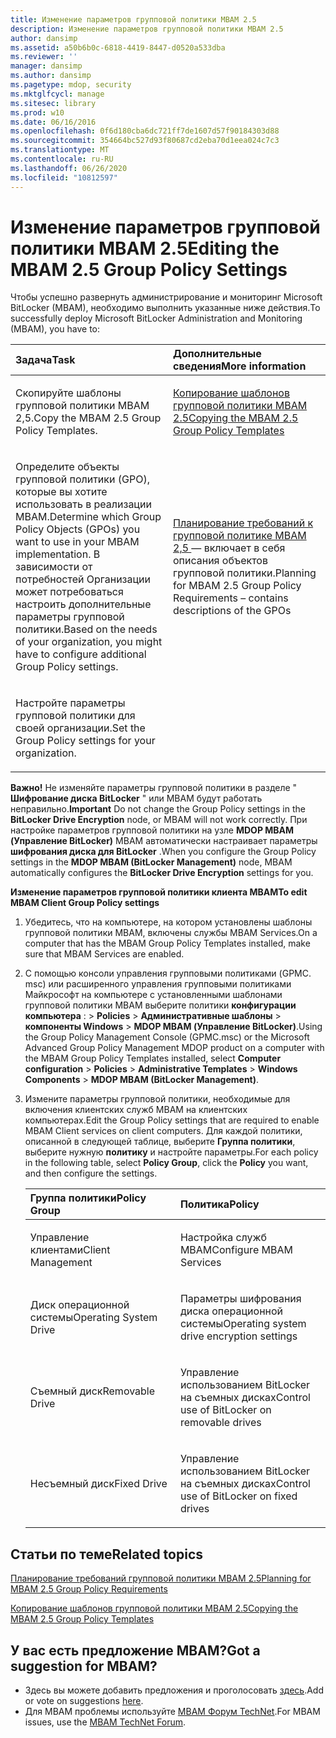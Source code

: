 ```yaml
---
title: Изменение параметров групповой политики MBAM 2.5
description: Изменение параметров групповой политики MBAM 2.5
author: dansimp
ms.assetid: a50b6b0c-6818-4419-8447-d0520a533dba
ms.reviewer: ''
manager: dansimp
ms.author: dansimp
ms.pagetype: mdop, security
ms.mktglfcycl: manage
ms.sitesec: library
ms.prod: w10
ms.date: 06/16/2016
ms.openlocfilehash: 0f6d180cba6dc721ff7de1607d57f90184303d88
ms.sourcegitcommit: 354664bc527d93f80687cd2eba70d1eea024c7c3
ms.translationtype: MT
ms.contentlocale: ru-RU
ms.lasthandoff: 06/26/2020
ms.locfileid: "10812597"
---
```

# <span data-ttu-id="d37e7-103">Изменение параметров групповой политики MBAM 2.5</span><span class="sxs-lookup"><span data-stu-id="d37e7-103">Editing the MBAM 2.5 Group Policy Settings</span></span>


<span data-ttu-id="d37e7-104">Чтобы успешно развернуть администрирование и мониторинг Microsoft BitLocker (MBAM), необходимо выполнить указанные ниже действия.</span><span class="sxs-lookup"><span data-stu-id="d37e7-104">To successfully deploy Microsoft BitLocker Administration and Monitoring (MBAM), you have to:</span></span>

<table>
<colgroup>
<col width="50%" />
<col width="50%" />
</colgroup>
<thead>
<tr class="header">
<th align="left"><span data-ttu-id="d37e7-105">Задача</span><span class="sxs-lookup"><span data-stu-id="d37e7-105">Task</span></span></th>
<th align="left"><span data-ttu-id="d37e7-106">Дополнительные сведения</span><span class="sxs-lookup"><span data-stu-id="d37e7-106">More information</span></span></th>
</tr>
</thead>
<tbody>
<tr class="odd">
<td align="left"><p><span data-ttu-id="d37e7-107">Скопируйте шаблоны групповой политики MBAM 2,5.</span><span class="sxs-lookup"><span data-stu-id="d37e7-107">Copy the MBAM 2.5 Group Policy Templates.</span></span></p></td>
<td align="left"><p><a href="copying-the-mbam-25-group-policy-templates.md" data-raw-source="[Copying the MBAM 2.5 Group Policy Templates](copying-the-mbam-25-group-policy-templates.md)"><span data-ttu-id="d37e7-108">Копирование шаблонов групповой политики MBAM 2.5</span><span class="sxs-lookup"><span data-stu-id="d37e7-108">Copying the MBAM 2.5 Group Policy Templates</span></span></a></p></td>
</tr>
<tr class="even">
<td align="left"><p><span data-ttu-id="d37e7-109">Определите объекты групповой политики (GPO), которые вы хотите использовать в реализации MBAM.</span><span class="sxs-lookup"><span data-stu-id="d37e7-109">Determine which Group Policy Objects (GPOs) you want to use in your MBAM implementation.</span></span> <span data-ttu-id="d37e7-110">В зависимости от потребностей Организации может потребоваться настроить дополнительные параметры групповой политики.</span><span class="sxs-lookup"><span data-stu-id="d37e7-110">Based on the needs of your organization, you might have to configure additional Group Policy settings.</span></span></p></td>
<td align="left"><p><a href="planning-for-mbam-25-group-policy-requirements.md" data-raw-source="[Planning for MBAM 2.5 Group Policy Requirements](planning-for-mbam-25-group-policy-requirements.md)"><span data-ttu-id="d37e7-111">Планирование требований к групповой политике MBAM 2,5 </a> — включает в себя описания объектов групповой политики.</span><span class="sxs-lookup"><span data-stu-id="d37e7-111">Planning for MBAM 2.5 Group Policy Requirements</a> – contains descriptions of the GPOs</span></span></p></td>
</tr>
<tr class="odd">
<td align="left"><p><span data-ttu-id="d37e7-112">Настройте параметры групповой политики для своей организации.</span><span class="sxs-lookup"><span data-stu-id="d37e7-112">Set the Group Policy settings for your organization.</span></span></p></td>
<td align="left"><p></p></td>
</tr>
</tbody>
</table>

 

<span data-ttu-id="d37e7-113">**Важно!**  Не изменяйте параметры групповой политики в разделе " **Шифрование диска BitLocker** " или MBAM будут работать неправильно.</span><span class="sxs-lookup"><span data-stu-id="d37e7-113">**Important** Do not change the Group Policy settings in the **BitLocker Drive Encryption** node, or MBAM will not work correctly.</span></span> <span data-ttu-id="d37e7-114">При настройке параметров групповой политики на узле **MDOP MBAM (Управление BitLocker)** MBAM автоматически настраивает параметры **шифрования диска для BitLocker** .</span><span class="sxs-lookup"><span data-stu-id="d37e7-114">When you configure the Group Policy settings in the **MDOP MBAM (BitLocker Management)** node, MBAM automatically configures the **BitLocker Drive Encryption** settings for you.</span></span>

 

**<span data-ttu-id="d37e7-115">Изменение параметров групповой политики клиента MBAM</span><span class="sxs-lookup"><span data-stu-id="d37e7-115">To edit MBAM Client Group Policy settings</span></span>**

1.  <span data-ttu-id="d37e7-116">Убедитесь, что на компьютере, на котором установлены шаблоны групповой политики MBAM, включены службы MBAM Services.</span><span class="sxs-lookup"><span data-stu-id="d37e7-116">On a computer that has the MBAM Group Policy Templates installed, make sure that MBAM Services are enabled.</span></span>

2.  <span data-ttu-id="d37e7-117">С помощью консоли управления групповыми политиками (GPMC. msc) или расширенного управления групповыми политиками Майкрософт на компьютере с установленными шаблонами групповой политики MBAM выберите политики **конфигурации компьютера** : &gt; **Policies** &gt; **Административные шаблоны** &gt; **компоненты Windows** &gt; **MDOP MBAM (Управление BitLocker)**.</span><span class="sxs-lookup"><span data-stu-id="d37e7-117">Using the Group Policy Management Console (GPMC.msc) or the Microsoft Advanced Group Policy Management MDOP product on a computer with the MBAM Group Policy Templates installed, select **Computer configuration** &gt; **Policies** &gt; **Administrative Templates** &gt; **Windows Components** &gt; **MDOP MBAM (BitLocker Management)**.</span></span>

3.  <span data-ttu-id="d37e7-118">Измените параметры групповой политики, необходимые для включения клиентских служб MBAM на клиентских компьютерах.</span><span class="sxs-lookup"><span data-stu-id="d37e7-118">Edit the Group Policy settings that are required to enable MBAM Client services on client computers.</span></span> <span data-ttu-id="d37e7-119">Для каждой политики, описанной в следующей таблице, выберите **Группа политики**, выберите нужную **политику** и настройте параметры.</span><span class="sxs-lookup"><span data-stu-id="d37e7-119">For each policy in the following table, select **Policy Group**, click the **Policy** you want, and then configure the settings.</span></span>

    <table>
    <colgroup>
    <col width="50%" />
    <col width="50%" />
    </colgroup>
    <thead>
    <tr class="header">
    <th align="left"><span data-ttu-id="d37e7-120">Группа политики</span><span class="sxs-lookup"><span data-stu-id="d37e7-120">Policy Group</span></span></th>
    <th align="left"><span data-ttu-id="d37e7-121">Политика</span><span class="sxs-lookup"><span data-stu-id="d37e7-121">Policy</span></span></th>
    </tr>
    </thead>
    <tbody>
    <tr class="odd">
    <td align="left"><p><span data-ttu-id="d37e7-122">Управление клиентами</span><span class="sxs-lookup"><span data-stu-id="d37e7-122">Client Management</span></span></p></td>
    <td align="left"><p><span data-ttu-id="d37e7-123">Настройка служб MBAM</span><span class="sxs-lookup"><span data-stu-id="d37e7-123">Configure MBAM Services</span></span></p></td>
    </tr>
    <tr class="even">
    <td align="left"><p><span data-ttu-id="d37e7-124">Диск операционной системы</span><span class="sxs-lookup"><span data-stu-id="d37e7-124">Operating System Drive</span></span></p></td>
    <td align="left"><p><span data-ttu-id="d37e7-125">Параметры шифрования диска операционной системы</span><span class="sxs-lookup"><span data-stu-id="d37e7-125">Operating system drive encryption settings</span></span></p></td>
    </tr>
    <tr class="odd">
    <td align="left"><p><span data-ttu-id="d37e7-126">Съемный диск</span><span class="sxs-lookup"><span data-stu-id="d37e7-126">Removable Drive</span></span></p></td>
    <td align="left"><p><span data-ttu-id="d37e7-127">Управление использованием BitLocker на съемных дисках</span><span class="sxs-lookup"><span data-stu-id="d37e7-127">Control use of BitLocker on removable drives</span></span></p></td>
    </tr>
    <tr class="even">
    <td align="left"><p><span data-ttu-id="d37e7-128">Несъемный диск</span><span class="sxs-lookup"><span data-stu-id="d37e7-128">Fixed Drive</span></span></p></td>
    <td align="left"><p><span data-ttu-id="d37e7-129">Управление использованием BitLocker на съемных дисках</span><span class="sxs-lookup"><span data-stu-id="d37e7-129">Control use of BitLocker on fixed drives</span></span></p></td>
    </tr>
    </tbody>
    </table>

     

## <span data-ttu-id="d37e7-130">Статьи по теме</span><span class="sxs-lookup"><span data-stu-id="d37e7-130">Related topics</span></span>


[<span data-ttu-id="d37e7-131">Планирование требований групповой политики MBAM 2.5</span><span class="sxs-lookup"><span data-stu-id="d37e7-131">Planning for MBAM 2.5 Group Policy Requirements</span></span>](planning-for-mbam-25-group-policy-requirements.md)

[<span data-ttu-id="d37e7-132">Копирование шаблонов групповой политики MBAM 2.5</span><span class="sxs-lookup"><span data-stu-id="d37e7-132">Copying the MBAM 2.5 Group Policy Templates</span></span>](copying-the-mbam-25-group-policy-templates.md)

 
## <span data-ttu-id="d37e7-133">У вас есть предложение MBAM?</span><span class="sxs-lookup"><span data-stu-id="d37e7-133">Got a suggestion for MBAM?</span></span>
- <span data-ttu-id="d37e7-134">Здесь вы можете добавить предложения и проголосовать [здесь](http://mbam.uservoice.com/forums/268571-microsoft-bitlocker-administration-and-monitoring).</span><span class="sxs-lookup"><span data-stu-id="d37e7-134">Add or vote on suggestions [here](http://mbam.uservoice.com/forums/268571-microsoft-bitlocker-administration-and-monitoring).</span></span> 
- <span data-ttu-id="d37e7-135">Для MBAM проблемы используйте [MBAM Форум TechNet](https://social.technet.microsoft.com/Forums/home?forum=mdopmbam).</span><span class="sxs-lookup"><span data-stu-id="d37e7-135">For MBAM issues, use the [MBAM TechNet Forum](https://social.technet.microsoft.com/Forums/home?forum=mdopmbam).</span></span>
 





